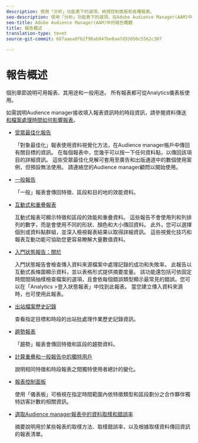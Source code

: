 ```yaml
---
description: 使用「分析」功能表下的選項，檢視控制面板和各種報表。
seo-description: 使用「分析」功能表下的選項，在Adobe Audience Manager(AAM)中檢視控制面板和各種報表。
seo-title: Adobe Audience Manager(AAM)中的報告概觀
title: 報告概述
translation-type: tm+mt
source-git-commit: 687aaea0f62f90ab947be8aa7d93050c5562c307

---
```



# 報告概述

個別章節說明可用報表、其用途和一般用途。 所有報表都可從Analytics儀表板使用。

如需說明Audience manager接收填入報表資訊時的時段資訊，請參閱資料傳送 [和檔案處理時間如何影響報表](/help/using/reference/reporting-file-transfer-timeframe.md)。

* [受眾最佳化報告](/help/using/reporting/audience-optimization-reports/audience-optimization-reports.md)

   「對象最佳化」報表使用資料視覺化方法，在Audience manager帳戶中傳回有關目標的資訊。 在每個報表中，您幾乎可以按一下任何資料點，以傳回該項目的詳細資訊。 這些受眾最佳化見解可套用至廣告和出版通道中的數個使用案例，但預設無法使用。 請連絡您的Audience manager顧問以開始使用。

* [一般報告](/help/using/reporting/general-reports.md)

   「一般」報表會傳回特徵、區段和目的地的效能資料。

* [互動式和重疊報表](/help/using/reporting/dynamic-reports/dynamic-reports.md)

   互動式報表可顯示特徵和區段的效能和重疊資料。 這些報告不會使用列和列排列的數字，而是會使用不同的形狀、顏色和大小傳回資料。 此外，您可以選擇個別或資料點群組，並深入檢視報表結果以取得詳細資訊。 這些視覺化技巧和報表互動功能可協助您更容易瞭解大量數值資料。

* [入門狀態報告：關於](/help/using/reporting/onboarding-status-report.md)

   入門狀態報告會檢查傳入資料來源檔案中處理記錄的成功和失敗率。 此報告以互動式長條圖顯示資料，並以表格形式提供摘要度量。 該功能還包括可依固定時間間隔抽樣檢查檔案的選項，且會依每個錯誤類型顯示最常見的錯誤。您可以在「Analytics &gt;登入狀態報表」中找到此報表。 當您建立傳入資料來源時，也可使用此報表。

* [出站檔案歷史記錄](/help/using/reporting/outbound-history-report.md)

   查看指定目標和時段的出站批處理作業歷史記錄資訊。

* [趨勢報表](/help/using/reporting/trend-reports.md)

   「趨勢」報表會傳回特徵和區段的趨勢資料。

* [計算重疊和一般報告中的獨特用戶](/help/using/reporting/unique-user-counts.md)

   說明相同特徵和時段報表之間獨特使用者總計的變化。

* [報表控制面板](/help/using/reporting/trend-reports.md)

   使用「儀表板」可檢視在指定時間範圍內依特徵類型和區段劃分之合作夥伴獨特訪客計數的相關資訊。

* [選取Audience manager報表中的資料取樣和錯誤率](/help/using/reporting/report-sampling.md)

   摘要說明用於某些報表的取樣方法、取樣錯誤率，以及根據取樣資料傳回資訊的報表清單。

